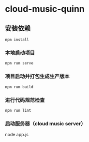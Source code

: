 # cloud-music-quinn

## 安装依赖
```
npm install
```

### 本地启动项目
```
npm run serve
```

### 项目启动并打包生成生产版本
```
npm run build
```

### 进行代码规范检查
```
npm run lint
```

### 启动服务器（cloud music server）

node app.js
